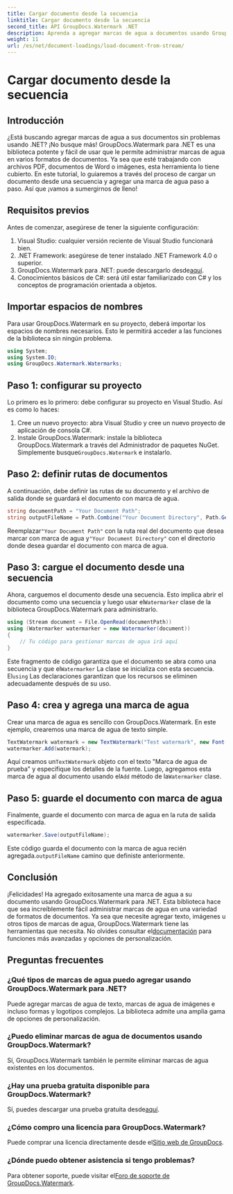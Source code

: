 ```yaml
---
title: Cargar documento desde la secuencia
linktitle: Cargar documento desde la secuencia
second_title: API GroupDocs.Watermark .NET
description: Aprenda a agregar marcas de agua a documentos usando GroupDocs.Watermark para .NET con esta guía. Perfecto para desarrolladores que buscan mejorar la seguridad de los documentos.
weight: 11
url: /es/net/document-loadings/load-document-from-stream/
---
```


# Cargar documento desde la secuencia

## Introducción
¿Está buscando agregar marcas de agua a sus documentos sin problemas usando .NET? ¡No busque más! GroupDocs.Watermark para .NET es una biblioteca potente y fácil de usar que le permite administrar marcas de agua en varios formatos de documentos. Ya sea que esté trabajando con archivos PDF, documentos de Word o imágenes, esta herramienta lo tiene cubierto. En este tutorial, lo guiaremos a través del proceso de cargar un documento desde una secuencia y agregar una marca de agua paso a paso. Así que ¡vamos a sumergirnos de lleno!
## Requisitos previos
Antes de comenzar, asegúrese de tener la siguiente configuración:
1. Visual Studio: cualquier versión reciente de Visual Studio funcionará bien.
2. .NET Framework: asegúrese de tener instalado .NET Framework 4.0 o superior.
3.  GroupDocs.Watermark para .NET: puede descargarlo desde[aquí](https://releases.groupdocs.com/Watermark/net/).
4. Conocimientos básicos de C#: será útil estar familiarizado con C# y los conceptos de programación orientada a objetos.

## Importar espacios de nombres
Para usar GroupDocs.Watermark en su proyecto, deberá importar los espacios de nombres necesarios. Esto le permitirá acceder a las funciones de la biblioteca sin ningún problema.
```csharp
using System;
using System.IO;
using GroupDocs.Watermark.Watermarks;
```
## Paso 1: configurar su proyecto
Lo primero es lo primero: debe configurar su proyecto en Visual Studio. Así es como lo haces:
1. Cree un nuevo proyecto: abra Visual Studio y cree un nuevo proyecto de aplicación de consola C#.
2.  Instale GroupDocs.Watermark: instale la biblioteca GroupDocs.Watermark a través del Administrador de paquetes NuGet. Simplemente busque`GroupDocs.Watermark` e instalarlo.
## Paso 2: definir rutas de documentos
A continuación, debe definir las rutas de su documento y el archivo de salida donde se guardará el documento con marca de agua.
```csharp
string documentPath = "Your Document Path";
string outputFileName = Path.Combine("Your Document Directory", Path.GetFileName(documentPath));
```
 Reemplazar`"Your Document Path"` con la ruta real del documento que desea marcar con marca de agua y`"Your Document Directory"` con el directorio donde desea guardar el documento con marca de agua.
## Paso 3: cargue el documento desde una secuencia
Ahora, carguemos el documento desde una secuencia. Esto implica abrir el documento como una secuencia y luego usar el`Watermarker` clase de la biblioteca GroupDocs.Watermark para administrarlo.
```csharp
using (Stream document = File.OpenRead(documentPath))
using (Watermarker watermarker = new Watermarker(document))
{
    // Tu código para gestionar marcas de agua irá aquí
}
```
 Este fragmento de código garantiza que el documento se abra como una secuencia y que el`Watermarker` La clase se inicializa con esta secuencia. El`using` Las declaraciones garantizan que los recursos se eliminen adecuadamente después de su uso.
## Paso 4: crea y agrega una marca de agua
Crear una marca de agua es sencillo con GroupDocs.Watermark. En este ejemplo, crearemos una marca de agua de texto simple.
```csharp
TextWatermark watermark = new TextWatermark("Test watermark", new Font("Arial", 12));
watermarker.Add(watermark);
```
 Aquí creamos un`TextWatermark` objeto con el texto "Marca de agua de prueba" y especifique los detalles de la fuente. Luego, agregamos esta marca de agua al documento usando el`Add` método de la`Watermarker` clase.
## Paso 5: guarde el documento con marca de agua
Finalmente, guarde el documento con marca de agua en la ruta de salida especificada.
```csharp
watermarker.Save(outputFileName);
```
 Este código guarda el documento con la marca de agua recién agregada.`outputFileName` camino que definiste anteriormente.

## Conclusión
¡Felicidades! Ha agregado exitosamente una marca de agua a su documento usando GroupDocs.Watermark para .NET. Esta biblioteca hace que sea increíblemente fácil administrar marcas de agua en una variedad de formatos de documentos. Ya sea que necesite agregar texto, imágenes u otros tipos de marcas de agua, GroupDocs.Watermark tiene las herramientas que necesita. No olvides consultar el[documentación](https://tutorials.groupdocs.com/Watermark/net/) para funciones más avanzadas y opciones de personalización.
## Preguntas frecuentes
### ¿Qué tipos de marcas de agua puedo agregar usando GroupDocs.Watermark para .NET?
Puede agregar marcas de agua de texto, marcas de agua de imágenes e incluso formas y logotipos complejos. La biblioteca admite una amplia gama de opciones de personalización.
### ¿Puedo eliminar marcas de agua de documentos usando GroupDocs.Watermark?
Sí, GroupDocs.Watermark también le permite eliminar marcas de agua existentes en los documentos.
### ¿Hay una prueba gratuita disponible para GroupDocs.Watermark?
 Sí, puedes descargar una prueba gratuita desde[aquí](https://releases.groupdocs.com/).
### ¿Cómo compro una licencia para GroupDocs.Watermark?
Puede comprar una licencia directamente desde el[Sitio web de GroupDocs](https://purchase.groupdocs.com/buy).
### ¿Dónde puedo obtener asistencia si tengo problemas?
 Para obtener soporte, puede visitar el[Foro de soporte de GroupDocs.Watermark](https://forum.groupdocs.com/c/watermark/19).